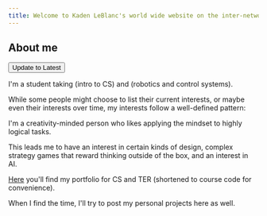 ```yaml
---
title: Welcome to Kaden LeBlanc's world wide website on the inter-network
---
```

About me
---
<button onclick="updatePage()">Update to Latest</button>

<script>
function updatePage() {
    // Get the current URL without query params, then append a random one
    const baseUrl = window.location.origin + window.location.pathname;
    const cacheBuster = '?v=' + new Date().getTime(); // Timestamp ensures uniqueness
    window.location.href = baseUrl + cacheBuster;
}
</script>
I'm a student taking (intro to CS) and (robotics and control systems).

While some people might choose to list their current interests, or maybe even their interests over time, my interests follow a well-defined pattern:

I'm a creativity-minded person who likes applying the mindset to highly logical tasks.

This leads me to have an interest in certain kinds of design, complex strategy games that reward thinking outside of the box, and an interest in AI.

[Here](./portfolio/) you'll find my portfolio for CS and TER (shortened to course code for convenience).

When I find the time, I'll try to post my personal projects here as well.

